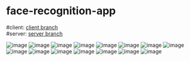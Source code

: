 # face-recognition-app
#client: [client branch](https://github.com/seregskupow/face-recognition-app/tree/migrate-nextjs)  
#server: [server branch](https://github.com/seregskupow/face-recognition-app/tree/nestjs-server) 

![image](https://user-images.githubusercontent.com/54269429/166447139-3a4dc40e-3296-46c0-ad11-cc4764cd1eef.png)
![image](https://user-images.githubusercontent.com/54269429/166447225-f7d0c3f4-dbd3-4b2f-ab37-f2a9a34627d8.png)
![image](https://user-images.githubusercontent.com/54269429/166447327-2d0334f5-145d-442c-84af-0a8dea4bf4ca.png)
![image](https://user-images.githubusercontent.com/54269429/166447364-392cf70c-d4dd-4d93-825b-ab97ca434883.png)
![image](https://user-images.githubusercontent.com/54269429/166447432-e7794f6d-f950-4847-b675-7761ebf0ed68.png)
![image](https://user-images.githubusercontent.com/54269429/166447494-98a0bec7-ffed-4132-a7fe-fd9fa1e104f7.png)
![image](https://user-images.githubusercontent.com/54269429/166447867-6d91ae13-d09c-4473-8827-a7d2e758c48d.png)
![image](https://user-images.githubusercontent.com/54269429/166447683-c1ead1c8-51ee-4336-b252-2bc1a77aa179.png)
![image](https://user-images.githubusercontent.com/54269429/166447927-6b700654-60c9-429c-9e34-10de7e56f2d6.png)
![image](https://user-images.githubusercontent.com/54269429/166448022-67915946-ca31-4fc4-83e3-db79aa84b373.png)
![image](https://user-images.githubusercontent.com/54269429/166447968-d5efb1db-d3a3-4f6e-b1f4-6fe153396830.png)
![image](https://user-images.githubusercontent.com/54269429/166448060-17782821-7b74-4ea7-8a72-bcaa70d7f657.png)
![image](https://user-images.githubusercontent.com/54269429/166448084-4aeae667-976d-4461-9602-8e4cda3bf03e.png)
![image](https://user-images.githubusercontent.com/54269429/166453461-e70ef57c-6786-4270-ae76-e20683ff472a.png)
![image](https://user-images.githubusercontent.com/54269429/166453369-0e6f5fc6-c806-4312-bcf2-9c2e0538acd0.png)



